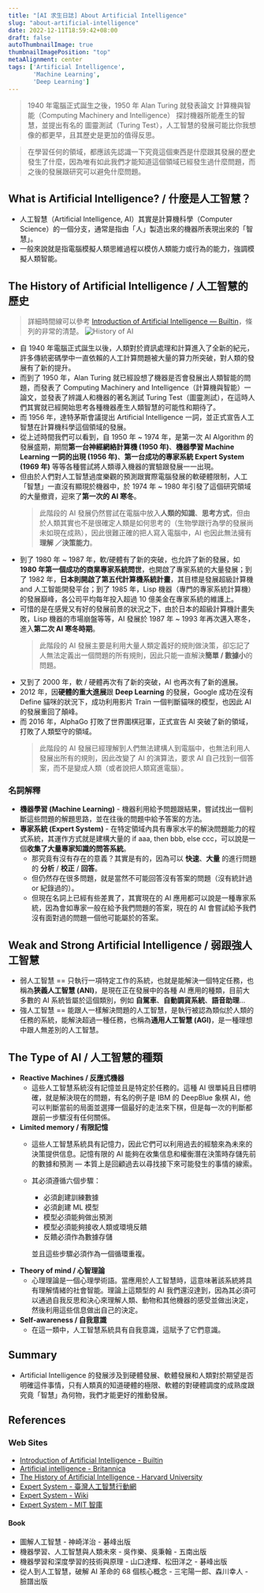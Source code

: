 ```yaml
---
title: "[AI 求生日誌] About Artificial Intelligence"
slug: "about-artificial-intelligence"
date: 2022-12-11T18:59:42+08:00
draft: false
autoThumbnailImage: true
thumbnailImagePosition: "top"
metaAlignment: center
tags: ['Artificial Intelligence',
       'Machine Learning',
       'Deep Learning']
---
```

> 1940 年電腦正式誕生之後，1950 年 Alan Turing 就發表論文 計算機與智能（Computing Machinery and Intelligence） 探討機器所能產生的智慧，並提出有名的 圖靈測試（Turing Test），人工智慧的發展可能比你我想像的都更早，且其歷史是更加的值得反思。
<!--more-->

> 在學習任何的領域，都應該先認識一下究竟這個東西是什麼跟其發展的歷史發生了什麼，因為唯有如此我們才能知道這個領域已經發生過什麼問題，而之後的發展跟研究可以避免什麼問題。

## What is Artificial Intelligence? / 什麼是人工智慧？

* 人工智慧（Artificial Intelligence, AI）其實是計算機科學（Computer Science）的一個分支，通常是指由「人」製造出來的機器所表現出來的「智慧」。
* 一般來說就是指電腦模擬人類思維過程以模仿人類能力或行為的能力，強調模擬人類智能。

## The History of Artificial Intelligence / 人工智慧的歷史
> 詳細時間線可以參考 [Introduction of Artificial Intelligence — Builtin](https://builtin.com/artificial-intelligence)，條列的非常的清楚。
> ![History of AI](https://blog.crazyfirelee.tw/images/history-of-ai.png)
* 自 1940 年電腦正式誕生以後，人類對於資訊處理和計算進入了全新的紀元，許多傳統密碼學中一直依賴的人工計算問題被大量的算力所突破，對人類的發展有了新的提升。
* 而到了 1950 年，Alan Turing 就已經設想了機器是否會發展出人類智能的問題，而發表了 Computing Machinery and Intelligence（計算機與智能）一論文，並發表了辨識人和機器的著名測試 Turing Test（圖靈測試），在這時人們其實就已經開始思考各種機器產生人類智慧的可能性和期待了。
* 而 1956 年，達特茅斯會議提出 Artificial Intelligence 一詞，並正式宣告人工智慧在計算機科學這個領域的發展。
* 從上述時間我們可以看到，自 1950 年 ~ 1974 年，是第一次 AI Algorithm 的發展盛期，期間**第一台神經網絡計算機 (1950 年)**、**機器學習 Machine Learning 一詞的出現 (1956 年)**、**第一台成功的專家系統 Expert System (1969 年)** 等等各種嘗試將人類導入機器的實驗跟發展一一出現。
* 但由於人們對人工智慧過度樂觀的預測跟實際電腦發展的軟硬體限制，人工「智慧」一直沒有顯現於機器中，於 1974 年 ~ 1980 年引發了這個研究領域的大量撤資，迎來了**第一次的 AI 寒冬**。
    > 此階段的 AI 發展仍然嘗試在電腦中放入**人類的知識**、**思考方式**，但由於人類其實也不是很確定人類是如何思考的（生物學跟行為學的發展尚未如現在成熟），因此很難正確的把人寫入電腦中，AI 也因此無法擁有**理解 ／決策能力**。
* 到了 1980 年 ~ 1987 年，軟/硬體有了新的突破，也允許了新的發展，如 **1980 年第一個成功的商業專家系統問世**，也開啟了專家系統的大量發展；到了 1982 年，**日本則開啟了第五代計算機系統計畫**，其目標是發展超級計算機 and 人工智能開發平台；到了 1985 年，Lisp 機器（專門的專家系統計算機）的發展巔峰，各公司平均每年投入超過 10 億美金在專家系統的維護上。
* 可惜的是在感覺又有好的發展前景的狀況之下，由於日本的超級計算機計畫失敗，Lisp 機器的市場崩盤等等，AI 發展於 1987 年 ~ 1993 年再次邁入寒冬，進入**第二次 AI 寒冬時期**。
    > 此階段的 AI 發展主要是利用大量人類定義好的規則做決策，卻忘記了人無法定義出一個問題的所有規則，因此只能一直解決**簡單 / 數據小**的問題。
* 又到了 2000 年，軟 / 硬體再次有了新的突破，AI 也再次有了新的進展。
* 2012 年，因**硬體的重大進展**跟 **Deep Learning** 的發展，Google 成功在沒有 Define 貓咪的狀況下，成功利用影片 Train 一個判斷貓咪的模型，也因此 AI 的發展重回了顛峰。
* 而 2016 年，AlphaGo 打敗了世界圍棋冠軍，正式宣告 AI 突破了新的領域，打敗了人類堅守的領域。
    > 此階段的 AI 發展已經理解到人們無法建構人到電腦中，也無法利用人發展出所有的規則，因此改變了 AI 的演算法，要求 AI 自己找到一個答案，而不是變成人類（或者說把人類寫進電腦）。

### 名詞解釋

* **機器學習 (Machine Learning)** - 機器利用給予問題跟結果，嘗試找出一個判斷這些問題的解題思路，並在往後的問題中給予答案的方法。
* **專家系統 (Expert System)** - 在特定領域內具有專家水平的解決問題能力的程式系統，其運作方式就是建構大量的 if aaa, then bbb, else ccc，可以說是一個**收集了大量專家知識的問答系統**。
    * 那究竟有沒有存在的意義？其實是有的，因為可以 **快速**、**大量** 的進行問題的 **分析** / **校正** / **回答**。
    * 但仍然存在很多問題，就是當然不可能回答沒有答案的問題（沒有統計過 or 紀錄過的）。
    * 但現在名詞上已經有些差異了，其實現在的 AI 應用都可以說是一種專家系統，因為會如專家一般在給予我們問題的答案，現在的 AI 會嘗試給予我們沒有面對過的問題一個他可能屬於的答案。

## Weak and Strong Artificial Intelligence / 弱跟強人工智慧

* 弱人工智慧 == 只執行一項特定工作的系統，也就是能解決一個特定任務，也稱為**狹義人工智慧 (ANI)**，是現在正在發展中的各種 AI 應用的種類，目前大多數的 AI 系統皆屬於這個類別，例如 **自駕車**、**自動調貨系統**、**語音助理**...
* 強人工智慧 == 能跟人一樣解決問題的人工智慧，是執行被認為類似於人類的任務的系統，能解決超過一種任務，也稱為**通用人工智慧 (AGI)**，是一種理想中跟人無差別的人工智慧。

## The Type of AI / 人工智慧的種類

* **Reactive Machines / 反應式機器**
    * 這些人工智慧系統沒有記憶並且是特定於任務的。這種 AI 很單純且目標明確，就是解決現在的問題，有名的例子是 IBM 的 DeepBlue 象棋 AI，他可以判斷當前的局面並選擇一個最好的走法來下棋，但是每一次的判斷都跟前一步驟沒有任何關係。
* **Limited memory / 有限記憶**
    * 這些人工智慧系統具有記憶力，因此它們可以利用過去的經驗來為未來的決策提供信息。記憶有限的 AI 能夠在收集信息和權衡潛在決策時存儲先前的數據和預測 — 本質上是回顧過去以尋找接下來可能發生的事情的線索。
    * 其必須遵循六個步驟：

        * 必須創建訓練數據
        * 必須創建 ML 模型
        * 模型必須能夠做出預測
        * 模型必須能夠接收人類或環境反饋
        * 反饋必須作為數據存儲
        
        並且這些步驟必須作為一個循環重複。
* **Theory of mind / 心智理論**
    * 心理理論是一個心理學術語。當應用於人工智慧時，這意味著該系統將具有理解情緒的社會智能。理論上這類型的 AI 我們還沒達到，因為其必須可以通過自我反思和決心來理解人類、動物和其他機器的感受並做出決定，然後利用這些信息做出自己的決定。
* **Self-awareness / 自我意識**
    * 在這一類中，人工智慧系統具有自我意識，這賦予了它們意識。

## Summary

* Artificial Intelligence 的發展涉及到硬體發展、軟體發展和人類對於期望是否明確這件事情，只有人類真的知道硬體的極限、軟體的對硬體調度的成熟度跟究竟「智慧」為何物，我們才能更好的推動發展。

## References

### Web Sites

* [Introduction of Artificial Intelligence - Builtin](https://builtin.com/artificial-intelligence)
* [Artificial intelligence - Britannica](https://www.britannica.com/technology/artificial-intelligence)
* [The History of Artificial Intelligence - Harvard University](https://sitn.hms.harvard.edu/flash/2017/history-artificial-intelligence/)
* [Expert System - 臺灣人工智慧行動網](https://ai.iias.sinica.edu.tw/glossary/expert-system/)
* [Expert System - Wiki](https://zh.wikipedia.org/zh-tw/%E4%B8%93%E5%AE%B6%E7%B3%BB%E7%BB%9F)
* [Expert System - MIT 智庫](https://wiki.mbalib.com/zh-tw/%E4%B8%93%E5%AE%B6%E7%B3%BB%E7%BB%9F)

#### Book

* 圖解人工智慧 - 神崎洋治 - 碁峰出版
* 機器學習、人工智慧與人類未來 - 吳作樂、吳秉翰 - 五南出版
* 機器學習和深度學習的技術與原理 - 山口達輝、松田洋之 - 碁峰出版
* 從人到人工智慧，破解 AI 革命的 68 個核心概念 - 三宅陽一郎、森川幸人 - 臉譜出版

